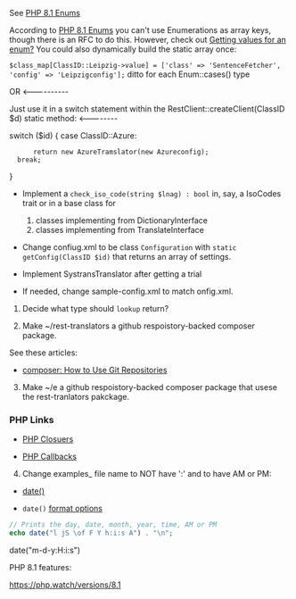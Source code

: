 See [PHP 8.1 Enums](https://stitcher.io/blog/php-enums)

According to  [PHP 8.1 Enums](https://stitcher.io/blog/php-enums) you can't use Enumerations as array keys, though there is an RFC to do this. However, check out [Getting values for an enum?](https://stackoverflow.com/questions/71235907/getting-values-for-an-enum)
You could also dynamically build the static array once:

  `$class_map[ClassID::Leipzig->value] = ['class' => 'SentenceFetcher', 'config' => 'Leipzigconfig'];`
   ditto for each Enum::cases() type

OR <----------

  Just use it in a switch statement within the RestClient::createClient(ClassID $d) static method: <--------

  switch ($id) {
      case ClassID::Azure:

          return new AzureTramslator(new Azureconfig);
      break;
  } 

- Implement a `check_iso_code(string $lnag) : bool` in, say, a IsoCodes trait or in a base class for 

  1. classes implementing from DictionaryInterface
  2.  classes implementing from TranslateInterface

- Change confiug.xml to be class `Configuration` with `static getConfig(ClassID $id)` that returns an array of settings.

- Implement SystransTranslator after getting a trial 

- If needed, change sample-config.xml to match onfig.xml.

1. Decide what type should `lookup` return? 

2. Make ~/rest-translators a github respoistory-backed composer package.

See these articles:

- [composer: How to Use Git Repositories](https://www.daggerhartlab.com/composer-how-to-use-git-repositories/)

3. Make ~/e a github respoistory-backed composer package that usese the rest-tranlators pakckage.

### PHP Links

- [PHP Closuers](https://www.php.net/manual/en/functions.anonymous.php)

- [PHP Callbacks](https://www.php.net/manual/en/language.types.callable.php)


4.  Change examples_ file name to NOT have ':' and to have AM or PM:

- [date()](https://www.php.net/manual/en/function.date.php)

- `date()` [format options](https://www.w3schools.com/php/func_date_date.asp)

```php
// Prints the day, date, month, year, time, AM or PM
echo date("l jS \of F Y h:i:s A") . "\n";
```
date("m-d-y:H:i:s")

PHP 8.1 features:

https://php.watch/versions/8.1
